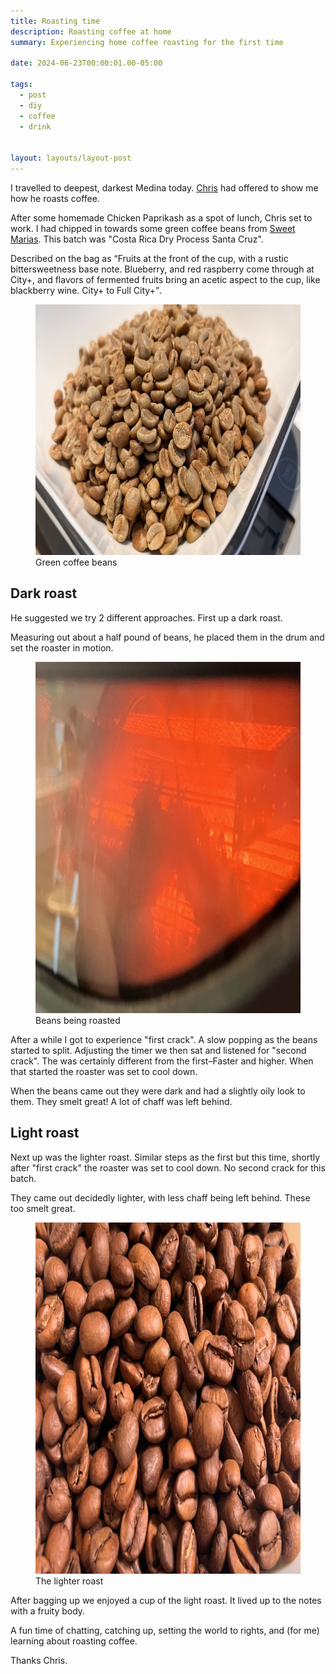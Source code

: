 ```yaml
---
title: Roasting time
description: Roasting coffee at home
summary: Experiencing home coffee roasting for the first time

date: 2024-06-23T00:00:01.00-05:00

tags:
  - post
  - diy
  - coffee
  - drink


layout: layouts/layout-post
---
```


I travelled to deepest, darkest Medina today. <a href="https://ctmiller.net" title="" rel="friend met">Chris</a> had offered to show me how he roasts coffee.

After some homemade Chicken Paprikash as a spot of lunch, Chris set to work. I had chipped in towards some green coffee beans from <a href="https://www.sweetmarias.com" title="Home coffee roasting supplier">Sweet Marias</a>. This batch was "Costa Rica Dry Process Santa Cruz".

Described on the bag as <q title="">Fruits at the front of the cup, with a rustic bittersweetness base note. Blueberry, and red raspberry come through at City+, and flavors of fermented fruits bring an acetic aspect to the cup, like blackberry wine. City+ to Full City+</q>.

<figure>
<img class="img-border" src="/img/2024-06-23-green-coffee.jpeg" alt="green unroasted coffee beans" width="706" height="401" />
  <figcaption>Green coffee beans</figcaption>
</figure>

<h2>Dark roast</h2>
He suggested we try 2 different approaches. First up a dark roast.

Measuring out about a half pound of beans, he placed them in the drum and set the roaster in motion.

<figure>
<img class="img-border" src="/img/2024-06-23-roasting-coffee.jpeg" alt="Looking inside the roaster" width="1000" height="562" />
  <figcaption>Beans being roasted</figcaption>
</figure>

After a while I got to experience "first crack". A slow popping as the beans started to split. Adjusting the timer we then sat and listened for "second crack". The was certainly different from the first–Faster and higher. When that started the roaster was set to cool down.

When the beans came out they were dark and had a slightly oily look to them. They smelt great! A lot of chaff was left behind.

<h2>Light roast</h2>
Next up was the lighter roast. Similar steps as the first but this time, shortly after "first crack" the roaster was set to cool down. No second crack for this batch.

They came out decidedly lighter, with less chaff being left behind.  These too smelt great.

<figure>
<img class="img-border" src="/img/2024-06-23-finished-coffee.jpeg" alt="lighter roasted coffee beans" width="1000" height="562" />
  <figcaption>The lighter roast</figcaption>
</figure>

After bagging up we enjoyed a cup of the light roast. It lived up to the notes with a fruity body.

A fun time of chatting, catching up, setting the world to rights, and (for me) learning about roasting coffee.

Thanks Chris.